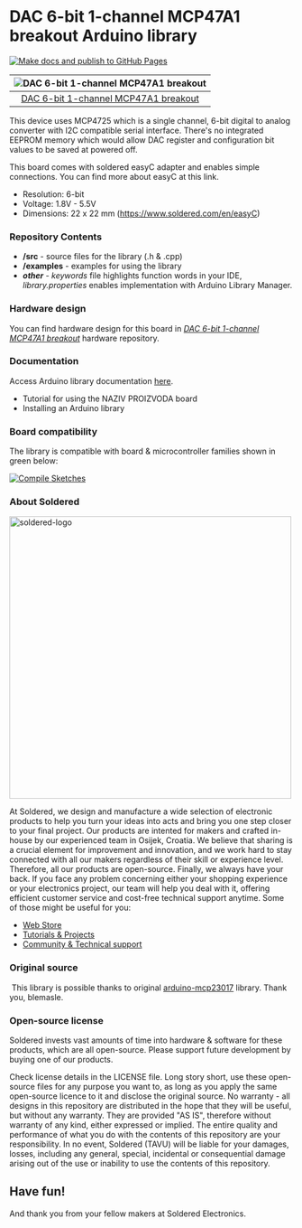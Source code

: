 # DAC 6-bit 1-channel MCP47A1 breakout Arduino library

[![Make docs and publish to GitHub Pages](https://github.com/e-radionicacom/Soldered-DAC-Breakout_MCP47A1-Arduino-Library/actions/workflows/make_docs.yml/badge.svg?branch=dev)](https://github.com/e-radionicacom/Soldered-DAC-Breakout_MCP47A1-Arduino-Library/actions/workflows/make_docs.yml)

| ![DAC 6-bit 1-channel MCP47A1 breakout](https://upload.wikimedia.org/wikipedia/commons/8/8f/Example_image.svg) |
| :---------------------------------------------------------------------------------------------: |
| [DAC 6-bit 1-channel MCP47A1 breakout](https://www.solde.red/333052)                                                            |

This device uses MCP4725 which is a single channel, 6-bit digital to analog converter with I2C compatible serial interface. There's no integrated EEPROM memory which would allow DAC register and configuration bit values to be saved at powered off.

This board comes with soldered easyC adapter and enables simple connections. You can find more about easyC at this link.

- Resolution: 6-bit
- Voltage: 1.8V - 5.5V
- Dimensions: 22 x 22 mm (https://www.soldered.com/en/easyC)

### Repository Contents
- **/src** - source files for the library (.h & .cpp)
- **/examples** - examples for using the library
- ***other*** - *keywords* file highlights function words in your IDE, *library.properties* enables implementation with Arduino Library Manager.

### Hardware design
You can find hardware design for this board in [*DAC 6-bit 1-channel MCP47A1 breakout*](https://github.com/SolderedElectronics/DAC-6-bit-1-channel-MCP47A1-breakout-hardware-design) hardware repository.

### Documentation

Access Arduino library documentation [here](https://SolderedElectronics.github.io/Soldered-DAC-Breakout_MCP47A1-Arduino-Library/).

- Tutorial for using the NAZIV PROIZVODA board
- Installing an Arduino library

### Board compatibility

The library is compatible with board & microcontroller families shown in green below: 

[![Compile Sketches](http://github-actions.40ants.com/e-radionicacom/Soldered-DAC-Breakout_MCP47A1-Arduino-Library/matrix.svg?branch=dev&only=Compile%20Sketches)](https://github.com/e-radionicacom/Soldered-DAC-Breakout_MCP47A1-Arduino-Library/actions/workflows/compile_test.yml)


### About Soldered
<img src="https://raw.githubusercontent.com/e-radionicacom/Soldered-DAC-Breakout_MCP47A1-Arduino-Library/dev/extras/Soldered-logo-color.png" alt="soldered-logo" width="500"/>

At Soldered, we design and manufacture a wide selection of electronic products to help you turn your ideas into acts and bring you one step closer to your final project. Our products are intented for makers and crafted in-house by our experienced team in Osijek, Croatia. We believe that sharing is a crucial element for improvement and innovation, and we work hard to stay connected with all our makers regardless of their skill or experience level. Therefore, all our products are open-source. Finally, we always have your back. If you face any problem concerning either your shopping experience or your electronics project, our team will help you deal with it, offering efficient customer service and cost-free technical support anytime. Some of those might be useful for you:

- [Web Store](https://www.soldered.com/shop)
- [Tutorials & Projects](https://soldered.com/learn)
- [Community & Technical support](https://soldered.com/community)


### Original source
​
This library is possible thanks to original [arduino-mcp23017](https://github.com/blemasle/arduino-mcp23017) library. Thank you, blemasle. 


### Open-source license
Soldered invests vast amounts of time into hardware & software for these products, which are all open-source. Please support future development by buying one of our products. 

Check license details in the LICENSE file. Long story short, use these open-source files for any purpose you want to, as long as you apply the same open-source licence to it and disclose the original source. No warranty - all designs in this repository are distributed in the hope that they will be useful, but without any warranty. They are provided "AS IS", therefore without warranty of any kind, either expressed or implied. The entire quality and performance of what you do with the contents of this repository are your responsibility. In no event, Soldered (TAVU) will be liable for your damages, losses, including any general, special, incidental or consequential damage arising out of the use or inability to use the contents of this repository. 

## Have fun! 
And thank you from your fellow makers at Soldered Electronics.